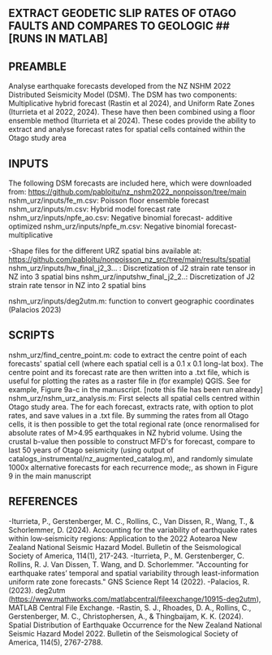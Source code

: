 ## EXTRACT GEODETIC SLIP RATES OF OTAGO FAULTS AND COMPARES TO GEOLOGIC ## [RUNS IN MATLAB]

## PREAMBLE ##

Analyse earthquake forecasts developed from the NZ NSHM 2022 Distributed Seismicity Model (DSM). The DSM has two components: Multiplicative hybrid forecast (Rastin et al 2024), and Uniform Rate Zones (Iturrieta et al 2022, 2024). These have then been combined using a floor ensemble method (Iturrieta et al 2024). These codes provide the ability to extract and analyse forecast rates for spatial cells contained within the Otago study area

## INPUTS ##

The following DSM forecasts are included here, which were downloaded from: https://github.com/pabloitu/nz_nshm2022_nonpoisson/tree/main
nshm_urz/inputs/fe_m.csv: Poisson floor ensemble forecast
nshm_urz/inputs/m.csv: Hybrid model forecast rate
nshm_urz/inputs/npfe_ao.csv: Negative binomial forecast- additive optimized
nshm_urz/inputs/npfe_m.csv: Negative binomial forecast- multiplicative

-Shape files for the different URZ spatial bins available at: https://github.com/pabloitu/nonpoisson_nz_src/tree/main/results/spatial
nshm_urz/inputs/hw_final_j2_3... : Discretization of J2 strain rate tensor in NZ into 3 spatial bins
nshm_urz/inputshw_final_j2_2..: Discretization of J2 strain rate tensor in NZ into 2 spatial bins

nshm_urz/inputs/deg2utm.m: function to convert geographic coordinates (Palacios 2023)

## SCRIPTS ##

nshm_urz/find_centre_point.m: code to extract the centre point of each forecasts' spatial cell (where each spatial cell is a 0.1 x 0.1 long-lat box). The centre point and its forecast rate are then written into a .txt file, which is useful for plotting the rates as a raster file in (for example) QGIS. See for example, Figure 9a-c in the manuscript. [note this file has been run already]
nshm_urz/nshm_urz_analysis.m: First selects all spatial cells centred within Otago study area. The for each forecast, extracts rate, with option to plot rates, and save values in a .txt file. By summing the rates from all Otago cells, it is then possible to get the total regional rate (once renormalised for absolute rates of M>4.95 earthquakes in NZ hybrid volume. Using the crustal b-value then possible to construct MFD's for forecast, compare to last 50 years of Otago seismicity (using output of catalogs_instrumental/nz_augmented_catalog.m), and randomly simulate 1000x alternative forecasts for each recurrence mode;, as shown in Figure 9 in the main manuscript


## REFERENCES ## 

-Iturrieta, P., Gerstenberger, M. C., Rollins, C., Van Dissen, R., Wang, T., & Schorlemmer, D. (2024). Accounting for the variability of earthquake rates within low‐seismicity regions: Application to the 2022 Aotearoa New Zealand National Seismic Hazard Model. Bulletin of the Seismological Society of America, 114(1), 217-243.
-Iturrieta, P., M. Gerstenberger, C. Rollins, R. J. Van Dissen, T. Wang, and D. Schorlemmer. "Accounting for earthquake rates’ temporal and spatial variability through least-information uniform rate zone forecasts." GNS Science Rept 14 (2022).
-Palacios, R. (2023). deg2utm (https://www.mathworks.com/matlabcentral/fileexchange/10915-deg2utm), MATLAB Central File Exchange. 
-Rastin, S. J., Rhoades, D. A., Rollins, C., Gerstenberger, M. C., Christophersen, A., & Thingbaijam, K. K. (2024). Spatial Distribution of Earthquake Occurrence for the New Zealand National Seismic Hazard Model 2022. Bulletin of the Seismological Society of America, 114(5), 2767-2788.